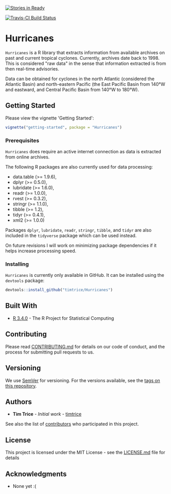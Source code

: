 [![Stories in Ready](https://badge.waffle.io/timtrice/Hurricanes.png?label=ready&title=Ready)](https://waffle.io/timtrice/Hurricanes)

[![Travis-CI Build Status](https://travis-ci.org/timtrice/Hurricanes.svg?branch=develop-0.1.0)](https://travis-ci.org/timtrice/Hurricanes)

# Hurricanes

`Hurricanes` is a R library that extracts information from available archives on past and current tropical cyclones. Currently, archives date back to 1998. This is considered "raw data" in the sense that information extracted is from then real-time advisories. 

Data can be obtained for cyclones in the north Atlantic (considered the Atlantic Basin) and north-eastern Pacific (the East Pacific Basin from 140&deg;W and eastward, and Central Pacific Basin from 140&deg;W to 180&deg;W). 

## Getting Started

Please view the vignette 'Getting Started':

```r
vignette("getting-started", package = "Hurricanes")
```

### Prerequisites

`Hurricanes` does require an active internet connection as data is extracted from online archives. 

The following R packages are also currently used for data processing:

* data.table (>= 1.9.6), 
* dplyr (>= 0.5.0), 
* lubridate (>= 1.6.0),
* readr (>= 1.0.0),
* rvest (>= 0.3.2), 
* stringr (>= 1.1.0), 
* tibble (>= 1.2), 
* tidyr (>= 0.4.1), 
* xml2 (>= 1.0.0)

Packages `dplyr`, `lubridate`, `readr`, `stringr`, `tibble`, and `tidyr` are also included in the `tidyverse` package which can be used instead.

On future revisions I will work on minimizing package dependencies if it helps increase processing speed.

### Installing

`Hurricanes` is currently only available in GitHub. It can be installed using the `devtools` package:

```r
devtools::install_github("timtrice/Hurricanes")
```

## Built With

* [R 3.4.0](https://www.r-project.org/) - The R Project for Statistical Computing

## Contributing

Please read [CONTRIBUTING.md](https://gist.github.com/timtrice/f2a4c2a020c87669178dad27e73bfce1) for details on our code of conduct, and the process for submitting pull requests to us.

## Versioning

We use [SemVer](http://semver.org/) for versioning. For the versions available, see the [tags on this repository](https://github.com/your/project/tags). 

## Authors

* **Tim Trice** - *Initial work* - [timtrice](https://github.com/timtrice)

See also the list of [contributors](https://github.com/timtrice/Hurricanes/contributors) who participated in this project.

## License

This project is licensed under the MIT License - see the [LICENSE.md](LICENSE.md) file for details

## Acknowledgments

* None yet :(

